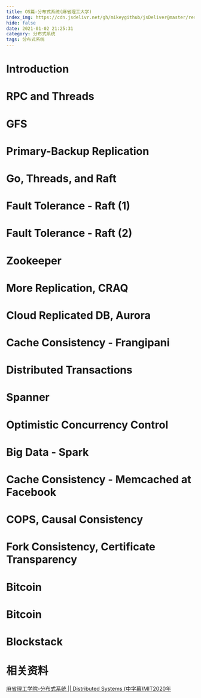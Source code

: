 ```yaml
---
title: OS篇-分布式系统(麻省理工大学)
index_img: https://cdn.jsdelivr.net/gh/mikeygithub/jsDeliver@master/resource/img/Distributed-Systems.jpeg
hide: false
date: 2021-01-02 21:25:31
category: 分布式系统
tags: 分布式系统
---
```

# Introduction

# RPC and Threads

# GFS

# Primary-Backup Replication

# Go, Threads, and Raft

# Fault Tolerance - Raft (1)

# Fault Tolerance - Raft (2)

# Zookeeper

# More Replication, CRAQ

# Cloud Replicated DB, Aurora

# Cache Consistency - Frangipani

# Distributed Transactions

# Spanner

# Optimistic Concurrency Control

# Big Data - Spark

# Cache Consistency - Memcached at Facebook

# COPS, Causal Consistency

# Fork Consistency, Certificate Transparency

# Bitcoin

# Bitcoin

# Blockstack

# 相关资料

[麻省理工学院-分布式系统 || Distributed Systems (中字幕)MIT2020年](https://www.bilibili.com/video/BV1rp4y1k7nL/?spm_id_from=333.788.recommend_more_video.17)

